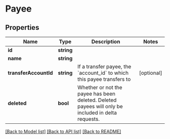 # Payee

## Properties
Name | Type | Description | Notes
------------ | ------------- | ------------- | -------------
**id** | **string** |  | 
**name** | **string** |  | 
**transferAccountId** | **string** | If a transfer payee, the &#x60;account_id&#x60; to which this payee transfers to | [optional] 
**deleted** | **bool** | Whether or not the payee has been deleted.  Deleted payees will only be included in delta requests. | 

[[Back to Model list]](../README.md#documentation-for-models) [[Back to API list]](../README.md#documentation-for-api-endpoints) [[Back to README]](../README.md)


